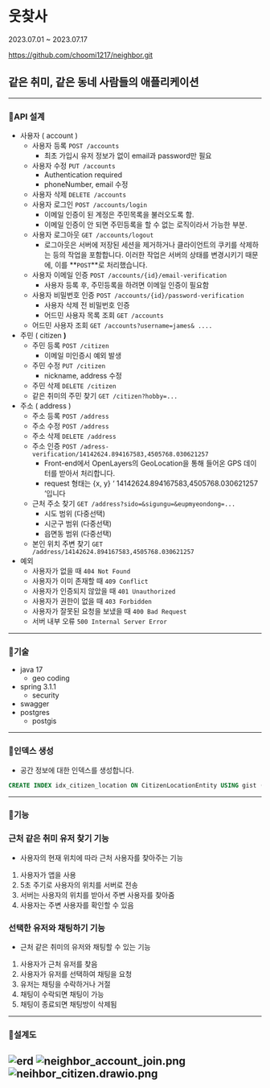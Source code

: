 # 웃찾사

2023.07.01 ~ 2023.07.17

https://github.com/choomi1217/neighbor.git

## **같은 취미, 같은 동네 사람들의 애플리케이션**

---

### 🔧API 설계

- 사용자 ( account )
    - 사용자 등록 `POST /accounts`
        - 최초 가입시 유저 정보가 없이 email과 password만 필요
    - 사용자 수정 `PUT /accounts`
        - Authentication required
        - phoneNumber, email 수정
    - 사용자 삭제 `DELETE /accounts`
    - 사용자 로그인 `POST /accounts/login`
        - 이메일 인증이 된 계정은 주민목록을 불러오도록 함.
        - 이메일 인증이 안 되면 주민등록을 할 수 없는 로직이라서 가능한 부분.
    - 사용자 로그아웃 `GET /accounts/logout`
        - 로그아웃은 서버에 저장된 세션을 제거하거나 클라이언트의 쿠키를 삭제하는 등의 작업을 포함합니다. 이러한 작업은 서버의 상태를 변경시키기 때문에, 이를 **`POST`**로 처리했습니다.
    - 사용자 이메일 인증 `POST /accounts/{id}/email-verification`
        - 사용자 등록 후, 주민등록을 하려면 이메일 인증이 필요함
    - 사용자 비밀번호 인증 `POST /accounts/{id}/password-verification`
        - 사용자 삭제 전 비밀번호 인증
        - 어드민 사용자 목록 조회 `GET /accounts`
    - 어드민 사용자 조회 `GET /accounts?username=james& ....`
- 주민 ( citizen **)**
    - 주민 등록 `POST /citizen`
        - 이메일 미인증시 예외 발생
    - 주민 수정 `PUT /citizen`
        - nickname, address 수정
    - 주민 삭제 `DELETE /citizen`
    - 같은 취미의 주민 찾기 `GET /citizen?hobby=...`
- 주소 ( address )
    - 주소 등록 `POST /address`
    - 주소 수정 `POST /address`
    - 주소 삭제 `DELETE /address`
    - 주소 인증 `POST /adress-verification/14142624.894167583,4505768.030621257`
        - Front-end에서 OpenLayers의 GeoLocation을 통해 들어온 GPS 데이터를 받아서 처리합니다.
        - request 형태는 {x, y} ‘ 14142624.894167583,4505768.030621257 ’입니다
    - 근처 주소 찾기 `GET /address?sido=&sigungu=&eupmyeondong=...`
        - 시도 범위 (다중선택)
        - 시군구 범위 (다중선택)
        - 읍면동 범위 (다중선택)
    - 본인 위치 주변 찾기 `GET /address/14142624.894167583,4505768.030621257`
- 예외
    - 사용자가 없을 때 `404 Not Found`
    - 사용자가 이미 존재할 때 `409 Conflict`
    - 사용자가 인증되지 않았을 때 `401 Unauthorized`
    - 사용자가 권한이 없을 때 `403 Forbidden`
    - 사용자가 잘못된 요청을 보냈을 때 `400 Bad Request`
    - 서버 내부 오류 `500 Internal Server Error`

---

### 🔧기술 

- java 17
  - geo coding
- spring 3.1.1
    - security
- swagger
- postgres
    - postgis

---

### 🔧인덱스 생성

- 공간 정보에 대한 인덱스를 생성합니다.
```sql
CREATE INDEX idx_citizen_location ON CitizenLocationEntity USING gist (ST_MakePoint(longitude, latitude));
```

---

### 🔧기능

### 근처 같은 취미 유저 찾기 기능
- 사용자의 현재 위치에 따라 근처 사용자를 찾아주는 기능
1. 사용자가 앱을 사용
2. 5초 주기로 사용자의 위치를 서버로 전송
3. 서버는 사용자의 위치를 받아서 주변 사용자를 찾아줌
4. 사용자는 주변 사용자를 확인할 수 있음

### 선택한 유저와 채팅하기 기능
- 근처 같은 취미의 유저와 채팅할 수 있는 기능
1. 사용자가 근처 유저를 찾음
2. 사용자가 유저를 선택하여 채팅을 요청
3. 유저는 채팅을 수락하거나 거절
4. 채팅이 수락되면 채팅이 가능
5. 채팅이 종료되면 채팅방이 삭제됨

---

### 🔧설계도
![erd](./erd.drawio.png)
![neighbor_account_join.png](neighbor_account_join.png)
![neihbor_citizen.drawio.png](neihbor_citizen.drawio.png)
---




